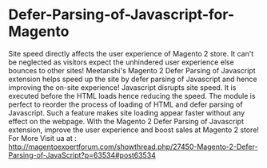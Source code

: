 # Defer-Parsing-of-Javascript-for-Magento
Site speed directly affects the user experience of Magento 2 store. It can't be neglected as visitors expect the unhindered user experience else bounces to other sites!    Meetanshi's Magento 2 Defer Parsing of Javascript extension helps speed up the site by defer parsing of Javascript and hence improving the on-site experience!  Javascript disrupts site speed. It is executed before the HTML loads hence reducing the speed. The module is perfect to reorder the process of loading of HTML and defer parsing of Javascript. Such a feature makes site loading appear faster without any effect on the webpage.  With the Magento 2 Defer Parsing of Javascript extension, improve the user experience and boost sales at Magento 2 store! For More Visit ua at : http://magentoexpertforum.com/showthread.php/27450-Magento-2-Defer-Parsing-of-JavaScript?p=63534#post63534
